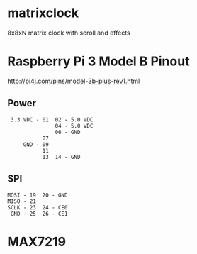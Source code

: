 # matrixclock
8x8xN matrix clock with scroll and effects

Raspberry Pi 3 Model B Pinout
=============================

http://pi4j.com/pins/model-3b-plus-rev1.html

Power
-----

```
 3.3 VDC - 01  02 - 5.0 VDC
               04 - 5.0 VDC
               06 - GND
           07
     GND - 09  
           11  
           13  14 - GND
```

SPI
---

```
MOSI - 19  20 - GND
MISO - 21
SCLK - 23  24 - CE0
 GND - 25  26 - CE1
```


MAX7219
=======

